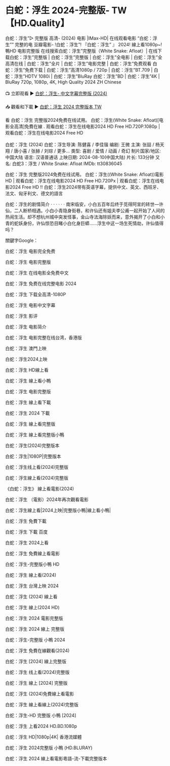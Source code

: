 <h1>白蛇：浮生 2024-完整版- TW【HD.Quality】</h1>
白蛇：浮生”▷ 完整版 高清- (2024) 电影 |IMax-HD| 在线观看电影 “白蛇：浮生”” 完整的电 豆瓣電影- !白蛇：浮生”! 『白蛇：浮生” 』 2024! 線上看1080p~!鴨HD 电影完整版 在线搜索白蛇：浮生”完整版（White Snake: Afloat）| 在线下载白蛇：浮生”完整版 | 白蛇：浮生”完整版 | 白蛇：浮生”全电影 | 白蛇：浮生”全高清在线 | 白蛇：浮生”全片 | 白蛇：浮生”电影完整 | 白蛇：浮生”免费观看 白蛇：浮生”免费下载 | 白蛇：浮生”高清1080p / 720p | 白蛇：浮生”BT.709 | 白蛇：浮生”HDTV 1080i | 白蛇：浮生”BluRay 白蛇：浮生”BD | 白蛇：浮生”4K | BluRay 720p, 1080p, 4K, High Quality 2024 ZH Chinese<br>
<br>
📺 立即观看 ▶️ <a href="https://justwatch.my.id/zh/movie/1207123/white-snake-afloat" target="_blank">白蛇：浮生- 中文字幕完整版 (2024)</a>
<br><br>
📥 觀看和下載 ▶️ <a href="https://justwatch.my.id/zh/movie/1207123/white-snake-afloat" target="_blank">白蛇：浮生 2024 完整版本 TW</a>
<br><br>
看 白蛇：浮生 完整版2024免费在线试用。 白蛇：浮生(White Snake: Afloat)[电影全高清]免費在線 . 观看白蛇：浮生在线电影2024 HD Free HD.720P.1080p | 观看白蛇：浮生在线电影2024 Free HD
<br><br>
白蛇：浮生 (2024)
白蛇：浮生导演: 陈健喜 / 李佳锴
编剧: 王微
主演: 张喆 / 杨天翔 / 唐小喜 / 张赫 / 刘琮 / 更多...
类型: 喜剧 / 爱情 / 动画 / 奇幻
制片国家/地区: 中国大陆
语言: 汉语普通话
上映日期: 2024-08-10(中国大陆)
片长: 133分钟
又名: 白蛇3：浮生 / White Snake: Afloat
IMDb: tt30836045

白蛇：浮生 完整版2024免费在线试用。 白蛇：浮生((White Snake: Afloat))電影 HD | 观看白蛇：浮生在线电影2024 HD Free HD.720Px | 观看白蛇：浮生在线电影2024 Free HD !! 白蛇：浮生2024带有英语字幕，提供中文、英文、西班牙、法文、匈牙利文、德文的語言

白蛇：浮生的剧情简介 · · · · · ·
南宋临安，小白五百年后终于觅得阿宣的转世—许仙，二人断桥相遇。小白小青隐身街巷，和许仙还有姐夫李公甫一起开始了人间的热闹生活。却不想杭州城中突发怪事，金山寺法海除妖而来，意外揭开了小白和小青的蛇妖身份，许仙惊恐目睹小白化身巨蟒……浮生中这一场生死情劫，许仙值得吗？

關鍵字Google：

白蛇：浮生 电影完全免费

白蛇：浮生 电影完整版

白蛇：浮生 在线电影全免费中文

白蛇：浮生 免费在线完整电影 2024

白蛇：浮生 下载全高清-1080P

白蛇：浮生 电影中文字幕

白蛇：浮生 影评

白蛇：浮生 电影简介

白蛇：浮生 电影完整在线台湾，香港版

白蛇：浮生 澳門上映

白蛇：浮生2024上映

白蛇：浮生 HD線上看

白蛇：浮生 線上看小鴨

白蛇：浮生 电影完整版

白蛇：浮生 線上看下載

白蛇：浮生 2024 下載

白蛇：浮生 線上看完整版

白蛇：浮生 線上看完整版小鴨

白蛇：浮生(2024)完整版本

白蛇：浮生|1080P|完整版本

白蛇：浮生线上看(2024)完整版

白蛇：浮生線上看(2024)完整版

《白蛇：浮生》 線上看電影(2024)

白蛇：浮生 （電影）2024年再次觀看電影

白蛇：浮生線上看|2024上映|完整版小鴨|線上看小鴨|

白蛇：浮生 免費下載

白蛇：浮生 下載 百度

白蛇：浮生 2024上看

白蛇：浮生 免費線上看電影

白蛇：浮生-完整版小鴨 HD

白蛇：浮生 線上看(2024)

白蛇：浮生 台灣上映 2024

白蛇：浮生 (2024) 線上看

白蛇：浮生 線上(2024 HD)

白蛇：浮生 2024 電影完整版

白蛇：浮生 2024 線上 完整版

白蛇：浮生-完整版 小鴨 2024

白蛇：浮生 免費在線觀看(2024)

白蛇：浮生 [2024] 線上完整版

白蛇：浮生 线上看(2024)完整版

白蛇：浮生 線上 [2024] 完整版

白蛇：浮生 (2024)免費線上看電影

白蛇：浮生 線上看線上(2024)完整版

白蛇：浮生-HD 完整版 小鴨 [2024]

白蛇：浮生 上看2024 HD.BD.1080p

白蛇：浮生 HD|1080p|4K| 香港流媒體

白蛇：浮生 2024完整版 小鴨 (HD.BLURAY)

白蛇：浮生 2024 線上看電影粵語-流-下載完整版本
